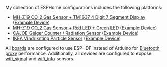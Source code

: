 My collection of ESPHome configurations includes the following platforms:

- [MH-Z19 CO_2 Gas Sensor + TM1637 4 Digit 7 Segment Display](/templates/sensors/gas_co2_mhz19_display.yaml) ([Example Device](/example-mhz19-tm1637-co2.yaml))
- [MH-Z19 CO_2 Gas Sensor + Red LED + Green LED](/templates/sensors/gas_co2_mhz19_2led.yaml) ([Example Device](/example-mhz19-2led-co2.yaml))
- [CAJOE Geiger Counter / Radiation Sensor](/templates/sensors/radiation_cajoe.yaml) ([Example Device](/example-cajoe-radiation.yaml))
- [IKEA Vindriknting Particle Sensor](/templates/sensors/radiation_cajoe.yaml) ([Example Device](/example-vindriktning-particle.yaml))

All [boards](/templates/boards/) are configured to use ESP-IDF instead of Arduino for [Bluetooth proxy](/templates/common/bluetooth_proxy.yaml) performance. Additionally, all devices are configured to expose [wifi_signal](/templates/sensors/wifi_signal.yaml) and [wifi_info](/templates/sensors/wifi_info.yaml) sensors.
